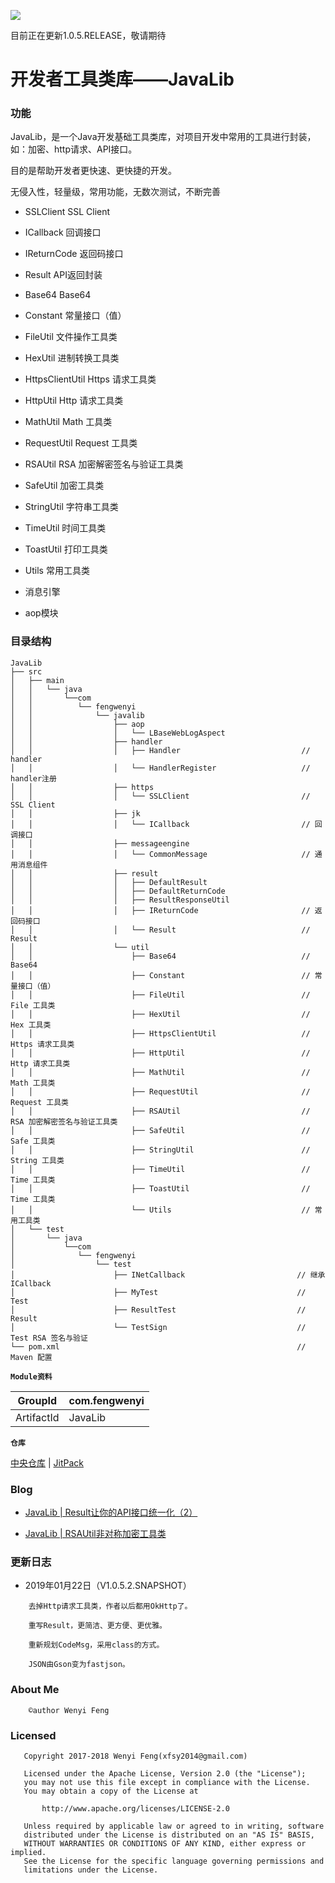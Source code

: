 [![](https://jitpack.io/v/fengwenyi/JavaLib.svg)](https://jitpack.io/#fengwenyi/JavaLib)

目前正在更新1.0.5.RELEASE，敬请期待

# 开发者工具类库——JavaLib

### 功能

JavaLib，是一个Java开发基础工具类库，对项目开发中常用的工具进行封装，如：加密、http请求、API接口。

目的是帮助开发者更快速、更快捷的开发。

无侵入性，轻量级，常用功能，无数次测试，不断完善

* SSLClient          SSL Client

* ICallback          回调接口

* IReturnCode        返回码接口

* Result             API返回封装

* Base64             Base64

* Constant           常量接口（值）

* FileUtil           文件操作工具类

* HexUtil            进制转换工具类

* HttpsClientUtil    Https 请求工具类

* HttpUtil           Http 请求工具类

* MathUtil           Math 工具类

* RequestUtil        Request 工具类

* RSAUtil            RSA 加密解密签名与验证工具类

* SafeUtil           加密工具类

* StringUtil         字符串工具类

* TimeUtil           时间工具类

* ToastUtil          打印工具类

* Utils              常用工具类

* 消息引擎

* aop模块


### 目录结构

```
JavaLib
├── src
│   ├── main
│   │   └── java
│   │       └──com
│   │          └── fengwenyi
│   │              └── javalib
│   │                  ├── aop
│   │                  │   └── LBaseWebLogAspect
│   │                  ├── handler
│   │                  │   ├── Handler                           // handler
│   │                  │   └── HandlerRegister                   // handler注册
│   │                  ├── https
│   │                  │   └── SSLClient                         // SSL Client
│   │                  ├── jk
│   │                  │   └── ICallback                         // 回调接口
│   │                  ├── messageengine
│   │                  │   └── CommonMessage                     // 通用消息组件
│   │                  ├── result
│   │                  │   ├── DefaultResult
│   │                  │   ├── DefaultReturnCode
│   │                  │   ├── ResultResponseUtil
│   │                  │   ├── IReturnCode                       // 返回码接口
│   │                  │   └── Result                            // Result
│   │                  └── util
│   │                      ├── Base64                            // Base64
│   │                      ├── Constant                          // 常量接口（值）
│   │                      ├── FileUtil                          // File 工具类
│   │                      ├── HexUtil                           // Hex 工具类
│   │                      ├── HttpsClientUtil                   // Https 请求工具类
│   │                      ├── HttpUtil                          // Http 请求工具类
│   │                      ├── MathUtil                          // Math 工具类
│   │                      ├── RequestUtil                       // Request 工具类
│   │                      ├── RSAUtil                           // RSA 加密解密签名与验证工具类
│   │                      ├── SafeUtil                          // Safe 工具类
│   │                      ├── StringUtil                        // String 工具类
│   │                      ├── TimeUtil                          // Time 工具类
│   │                      ├── ToastUtil                         // Time 工具类
│   │                      └── Utils                             // 常用工具类
│   └── test
│       └── java
│           └──com
│              └── fengwenyi
│                  └── test
│                      ├── INetCallback                         // 继承 ICallback
│                      ├── MyTest                               // Test
│                      ├── ResultTest                           // Result
│                      └── TestSign                             // Test RSA 签名与验证
└── pom.xml                                                     // Maven 配置

```

**`Module资料`**

|  GroupId  | com.fengwenyi|
|   ---     | ---|
| ArtifactId| JavaLib|

**`仓库`**

[中央仓库](https://search.maven.org/search?q=g:com.fengwenyi%20AND%20a:JavaLib&core=gav) 
| 
[JitPack](https://jitpack.io/#fengwenyi/JavaLib)


### Blog

* [JavaLib | Result让你的API接口统一化（2）](https://www.jianshu.com/p/2e466db0907c)

* [JavaLib | RSAUtil非对称加密工具类](https://www.jianshu.com/p/bdf59b6a01ab)

### 更新日志

* 2019年01月22日（V1.0.5.2.SNAPSHOT）

```$xslt
    去掉Http请求工具类，作者以后都用OkHttp了。
    
    重写Result，更简洁、更方便、更优雅。
    
    重新规划CodeMsg，采用class的方式。
    
    JSON由Gson变为fastjson。
```  

### About Me

```
    ©author Wenyi Feng
```

### Licensed

```
   Copyright 2017-2018 Wenyi Feng(xfsy2014@gmail.com)

   Licensed under the Apache License, Version 2.0 (the "License");
   you may not use this file except in compliance with the License.
   You may obtain a copy of the License at

       http://www.apache.org/licenses/LICENSE-2.0

   Unless required by applicable law or agreed to in writing, software
   distributed under the License is distributed on an "AS IS" BASIS,
   WITHOUT WARRANTIES OR CONDITIONS OF ANY KIND, either express or implied.
   See the License for the specific language governing permissions and
   limitations under the License.
```